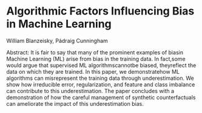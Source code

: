 # Algorithmic Factors Influencing Bias in Machine Learning

William Blanzeisky, Pádraig Cunningham

Abstract: It is fair to say that many of the prominent examples of biasin Machine Learning (ML) arise from bias in the training data. In fact,some would argue that supervised ML algorithmscannotbe biased, theyreflect the data on which they are trained. In this paper, we demonstratehow ML algorithms can misrepresent the training data through underestimation. We show how irreducible error, regularization, and feature and class imbalance can contribute to this underestimation. The paper concludes with a demonstration of how the careful management of synthetic counterfactuals can ameliorate the impact of this underestimation bias.
